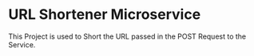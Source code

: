 # URL Shortener Microservice

This Project is used to Short the URL passed in the POST Request to the Service.
